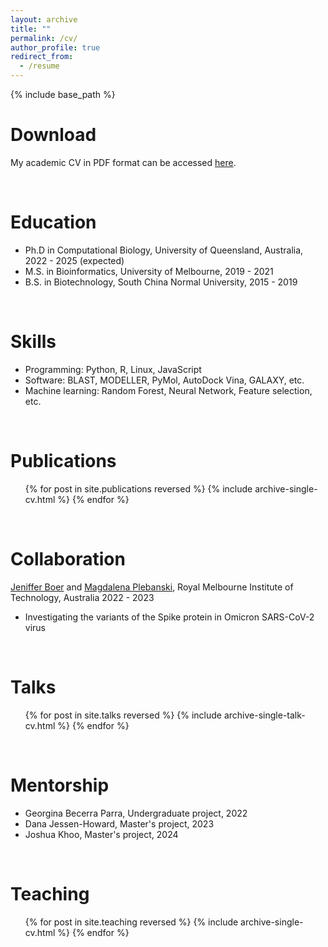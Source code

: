 ```yaml
---
layout: archive
title: ""
permalink: /cv/
author_profile: true
redirect_from:
  - /resume
---
```


{% include base_path %}

Download
======
My academic CV in PDF format can be accessed <a href="/files/CV-Qisheng_Pan.pdf" target="_blank">here</a>.

<br>

Education
======
* Ph.D in Computational Biology, University of Queensland, Australia, 2022 - 2025 (expected)
* M.S. in Bioinformatics, University of Melbourne, 2019 - 2021
* B.S. in Biotechnology, South China Normal University, 2015 - 2019

<br>

Skills
======
* Programming: Python, R, Linux, JavaScript
* Software: BLAST, MODELLER, PyMol, AutoDock Vina, GALAXY, etc.
* Machine learning: Random Forest, Neural Network, Feature selection, etc. 

<br>

Publications
======
  <ul>{% for post in site.publications reversed %}
    {% include archive-single-cv.html %}
  {% endfor %}</ul>

<br>

Collaboration
======
<a href="https://www.rmit.edu.au/contact/staff-contacts/academic-staff/b/boer-dr-jennifer" target="_blank">Jeniffer Boer</a> and <a href="https://www.rmit.edu.au/contact/staff-contacts/academic-staff/p/plebanski-magdalena" target="_blank">Magdalena Plebanski</a>, Royal Melbourne Institute of Technology, Australia 2022 - 2023 
* Investigating the variants of the Spike protein in Omicron SARS-CoV-2 virus 

<br>

Talks
======
  <ul>{% for post in site.talks reversed %}
    {% include archive-single-talk-cv.html  %}
  {% endfor %}</ul>

<br>

Mentorship
======
* Georgina Becerra Parra, Undergraduate project, 2022
* Dana Jessen-Howard, Master's project, 2023
* Joshua Khoo, Master's project, 2024

<br>

Teaching
======
  <ul>{% for post in site.teaching reversed %}
    {% include archive-single-cv.html %}
  {% endfor %}</ul>



